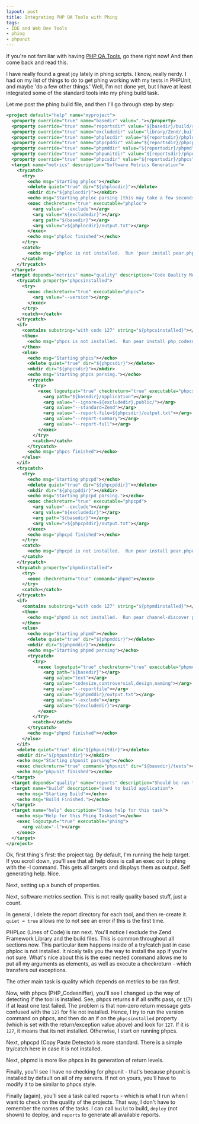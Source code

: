 ```yaml
---
layout: post
title: Integrating PHP QA Tools with Phing
tags:
- IDE and Web Dev Tools
- phing
- phpunit
---
```

If you're not familiar with having [PHP QA Tools](http://phpqatools.org/), go there right now!  And then come back and read this.

I have really found a great joy lately in phing scripts.  I know, really nerdy.  I had on my list of things to do to get phing working with my tests in PHPUnit, and maybe 'do a few other things.'  Well, I'm not done yet, but I have at least integrated some of the standard tools into my phing build task.

Let me post the phing build file, and then I'll go through step by step:

```xml
<project default="help" name="myproject">
  <property override="true" name="basedir" value="."></property>
  <property override="true" name="reportsdir" value="${basedir}/build/reports"></property>
  <property override="true" name="excludedir" value="library/Zend/,build/"></property>
  <property override="true" name="phplocdir" value="${reportsdir}/phploc"></property>
  <property override="true" name="phpcpddir" value="${reportsdir}/phpcpd"></property>
  <property override="true" name="phpmddir" value="${reportsdir}/phpmd"></property>
  <property override="true" name="phpunitdir" value="${reportsdir}/phpunit"></property>
  <property override="true" name="phpcsdir" value="${reportsdir}/phpcs"></property>
  <target name="metrics" description="Software Metrics Generation">
    <trycatch>
      <try>
        <echo msg="Starting phploc"></echo>
        <delete quiet="true" dir="${phplocdir}"></delete>
        <mkdir dir="${phplocdir}"></mkdir>
        <echo msg="Starting phploc parsing [this may take a few seconds]"></echo>
        <exec checkreturn="true" executable="phploc">
          <arg value="--exclude"></arg>
          <arg value="${excludedir}"></arg>
          <arg path="${basedir}"></arg>
          <arg value=">${phplocdir}/output.txt"></arg>
        </exec>
        <echo msg="phploc finished"></echo>
      </try>
      <catch>
        <echo msg="phploc is not installed.  Run 'pear install pear.phpunit.de/phploc'" level="warning"></echo>
      </catch>
    </trycatch>
  </target>
  <target depends="metrics" name="quality" description="Code Quality Measurements">
    <trycatch property="phpcsinstalled">
      <try>
        <exec checkreturn="true" executable="phpcs">
          <arg value="--version"></arg>
        </exec>
      </try>
      <catch></catch>
    </trycatch>
    <if>
      <contains substring="with code 127" string="${phpcsinstalled}"></contains>
      <then>
        <echo msg="phpcs is not installed.  Run pear install php_codesniffer" level="warning"></echo>
      </then>
      <else>
        <echo msg="Starting phpcs"></echo>
        <delete quiet="true" dir="${phpcsdir}"></delete>
        <mkdir dir="${phpcsdir}"></mkdir>
        <echo msg="Starting phpcs parsing."></echo>
        <trycatch>
          <try>
            <exec logoutput="true" checkreturn="true" executable="phpcs">
              <arg path="${basedir}/application"></arg>
              <arg value="--ignore=${excludedir},public/"></arg>
              <arg value="--standard=Zend"></arg>
              <arg value="--report-file=${phpcsdir}/output.txt"></arg>
              <arg value="--report-summary"></arg>
              <arg value="--report-full"></arg>
            </exec>
          </try>
          <catch></catch>
        </trycatch>
        <echo msg="phpcs finished"></echo>
      </else>
    </if>
    <trycatch>
      <try>
        <echo msg="Starting phpcpd"></echo>
        <delete quiet="true" dir="${phpcpddir}"></delete>
        <mkdir dir="${phpcpddir}"></mkdir>
        <echo msg="Starting phpcpd parsing."></echo>
        <exec checkreturn="true" executable="phpcpd">
          <arg value="--exclude"></arg>
          <arg value="${excludedir}"></arg>
          <arg path="${basedir}"></arg>
          <arg value=">${phpcpddir}/output.txt"></arg>
        </exec>
        <echo msg="phpcpd finished"></echo>
      </try>
      <catch>
        <echo msg="phpcpd is not installed.  Run pear install pear.phpunit.de/phpcpd" level="warning"></echo>
      </catch>
    </trycatch>
    <trycatch property="phpmdinstalled">
      <try>
        <exec checkreturn="true" command="phpmd"></exec>
      </try>
      <catch></catch>
    </trycatch>
    <if>
      <contains substring="with code 127" string="${phpmdinstalled}"></contains>
      <then>
        <echo msg="phpmd is not installed.  Run pear channel-discover pear.phpmd.org, pear channel-discover pear.pdepend.org, pear install --alldeps phpmd/PHP_PMD. Ignore phpize warning." level="warning"></echo>
      </then>
      <else>
        <echo msg="Starting phpmd"></echo>
        <delete quiet="true" dir="${phpmddir}"></delete>
        <mkdir dir="${phpmddir}"></mkdir>
        <echo msg="Starting phpmd parsing"></echo>
        <trycatch>
          <try>
            <exec logoutput="true" checkreturn="true" executable="phpmd">
              <arg path="${basedir}"></arg>
              <arg value="text"></arg>
              <arg value="codesize,controversial,design,naming"></arg>
              <arg value="--reportfile"></arg>
              <arg value="${phpmddir}/output.txt"></arg>
              <arg value="--exclude"></arg>
              <arg value="${excludedir}"></arg>
            </exec>
          </try>
          <catch></catch>
        </trycatch>
        <echo msg="phpmd finished"></echo>
      </else>
    </if>
    <delete quiet="true" dir="${phpunitdir}"></delete>
    <mkdir dir="${phpunitdir}"></mkdir>
    <echo msg="Starting phpunit parsing"></echo>
    <exec checkreturn="true" command="phpunit" dir="${basedir}/tests"></exec>
    <echo msg="phpunit finished"></echo>
  </target>
  <target depends="quality" name="reports" description="Should be ran to launch all report generation"></target>
  <target name="build" description="Used to build application">
    <echo msg="Starting Build"></echo>
    <echo msg="Build Finished."></echo>
  </target>
  <target name="help" description="Shows help for this task">
    <echo msg="Help for this Phing Taskset"></echo>
    <exec logoutput="true" executable="phing">
      <arg value="-l"></arg>
    </exec>
  </target>
</project>
```

Ok, first thing's first: the project tag.  By default, I'm running the help target.  If you scroll down, you'll see that all help does is call an exec out to phing with the -l command.  This gets all targets and displays them as output.  Self generating help.  Nice.

Next, setting up a bunch of properties.  

Next, software metrics section.  This is not really quality based stuff, just a count. 

In general, I delete the report directory for each tool, and then re-create it.  `quiet = true` allows me to not see an error if this is the first time.

PHPLoc (Lines of Code) is ran next.  You'll notice I exclude the Zend Framework Library and the build files.  This is common throughout all sections now.  This particular item happens inside of a try/catch just in case phploc is not installed.  It nicely tells you the way to install the app if you're not sure.  What's nice about this is the exec nested command allows me to put all my arguments as elements, as well as execute a checkreturn - which transfers out exceptions.

The other main task is quality which depends on metrics to be ran first.

Now, with phpcs (PHP_Codesniffer), you'll see I changed up the way of detecting if the tool is installed.  See, phpcs returns `0` if all sniffs pass, or `1`(?) if at least one test failed.  The problem is that non-zero return message gets confused with the `127` for file not installed.  Hence, I try to run the version command on phpcs, and then do an if on the `phpcsinstalled` property (which is set with the return/exception value above) and look for `127`.  If it is `127`, it means that its not installed.  Otherwise, I start on running phpcs.

Next, phpcpd (Copy Paste Detector) is more standard.  There is a simple try/catch here in case it is not installed.

Next, phpmd is more like phpcs in its generation of return levels.  

Finally, you'll see I have no checking for phpunit - that's because phpunit is installed by default on all of my servers.  If not on yours, you'll have to modify it to be similar to phpcs style.

Finally (again), you'll see a task called `reports` - which is what I run when I want to check on the quality of the projects.  That way, I don't have to remember the names of the tasks.  I can call `build` to build, `deploy` (not shown) to deploy, and `reports` to generate all available reports.
